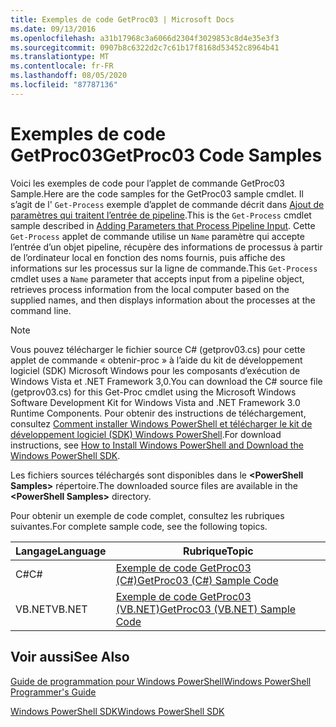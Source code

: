```yaml
---
title: Exemples de code GetProc03 | Microsoft Docs
ms.date: 09/13/2016
ms.openlocfilehash: a31b17968c3a6066d2304f3029853c8d4e35e3f3
ms.sourcegitcommit: 0907b8c6322d2c7c61b17f8168d53452c8964b41
ms.translationtype: MT
ms.contentlocale: fr-FR
ms.lasthandoff: 08/05/2020
ms.locfileid: "87787136"
---
```

# <a name="getproc03-code-samples"></a><span data-ttu-id="163f4-102">Exemples de code GetProc03</span><span class="sxs-lookup"><span data-stu-id="163f4-102">GetProc03 Code Samples</span></span>

<span data-ttu-id="163f4-103">Voici les exemples de code pour l’applet de commande GetProc03 Sample.</span><span class="sxs-lookup"><span data-stu-id="163f4-103">Here are the code samples for the GetProc03 sample cmdlet.</span></span> <span data-ttu-id="163f4-104">Il s’agit de l' `Get-Process` exemple d’applet de commande décrit dans [Ajout de paramètres qui traitent l’entrée de pipeline](../cmdlet/adding-parameters-that-process-pipeline-input.md).</span><span class="sxs-lookup"><span data-stu-id="163f4-104">This is the `Get-Process` cmdlet sample described in [Adding Parameters that Process Pipeline Input](../cmdlet/adding-parameters-that-process-pipeline-input.md).</span></span> <span data-ttu-id="163f4-105">Cette `Get-Process` applet de commande utilise un `Name` paramètre qui accepte l’entrée d’un objet pipeline, récupère des informations de processus à partir de l’ordinateur local en fonction des noms fournis, puis affiche des informations sur les processus sur la ligne de commande.</span><span class="sxs-lookup"><span data-stu-id="163f4-105">This `Get-Process` cmdlet uses a `Name` parameter that accepts input from a pipeline object, retrieves process information from the local computer based on the supplied names, and then displays information about the processes at the command line.</span></span>

> [!NOTE]
> <span data-ttu-id="163f4-106">Vous pouvez télécharger le fichier source C# (getprov03.cs) pour cette applet de commande « obtenir-proc » à l’aide du kit de développement logiciel (SDK) Microsoft Windows pour les composants d’exécution de Windows Vista et .NET Framework 3,0.</span><span class="sxs-lookup"><span data-stu-id="163f4-106">You can download the C# source file (getprov03.cs) for this Get-Proc cmdlet using the Microsoft Windows Software Development Kit for Windows Vista and .NET Framework 3.0 Runtime Components.</span></span> <span data-ttu-id="163f4-107">Pour obtenir des instructions de téléchargement, consultez [Comment installer Windows PowerShell et télécharger le kit de développement logiciel (SDK) Windows PowerShell](/powershell/scripting/developer/installing-the-windows-powershell-sdk).</span><span class="sxs-lookup"><span data-stu-id="163f4-107">For download instructions, see [How to Install Windows PowerShell and Download the Windows PowerShell SDK](/powershell/scripting/developer/installing-the-windows-powershell-sdk).</span></span>
>
> <span data-ttu-id="163f4-108">Les fichiers sources téléchargés sont disponibles dans le **\<PowerShell Samples>** répertoire.</span><span class="sxs-lookup"><span data-stu-id="163f4-108">The downloaded source files are available in the **\<PowerShell Samples>** directory.</span></span>

<span data-ttu-id="163f4-109">Pour obtenir un exemple de code complet, consultez les rubriques suivantes.</span><span class="sxs-lookup"><span data-stu-id="163f4-109">For complete sample code, see the following topics.</span></span>

|<span data-ttu-id="163f4-110">Langage</span><span class="sxs-lookup"><span data-stu-id="163f4-110">Language</span></span>|<span data-ttu-id="163f4-111">Rubrique</span><span class="sxs-lookup"><span data-stu-id="163f4-111">Topic</span></span>|
|--------------|-----------|
|<span data-ttu-id="163f4-112">C#</span><span class="sxs-lookup"><span data-stu-id="163f4-112">C#</span></span>|[<span data-ttu-id="163f4-113">Exemple de code GetProc03 (C#)</span><span class="sxs-lookup"><span data-stu-id="163f4-113">GetProc03 (C#) Sample Code</span></span>](./getproc03-csharp-sample-code.md)|
|<span data-ttu-id="163f4-114">VB.NET</span><span class="sxs-lookup"><span data-stu-id="163f4-114">VB.NET</span></span>|[<span data-ttu-id="163f4-115">Exemple de code GetProc03 (VB.NET)</span><span class="sxs-lookup"><span data-stu-id="163f4-115">GetProc03 (VB.NET) Sample Code</span></span>](./getproc03-vb-net-sample-code.md)|

## <a name="see-also"></a><span data-ttu-id="163f4-116">Voir aussi</span><span class="sxs-lookup"><span data-stu-id="163f4-116">See Also</span></span>

[<span data-ttu-id="163f4-117">Guide de programmation pour Windows PowerShell</span><span class="sxs-lookup"><span data-stu-id="163f4-117">Windows PowerShell Programmer's Guide</span></span>](./windows-powershell-programmer-s-guide.md)

[<span data-ttu-id="163f4-118">Windows PowerShell SDK</span><span class="sxs-lookup"><span data-stu-id="163f4-118">Windows PowerShell SDK</span></span>](../windows-powershell-reference.md)
